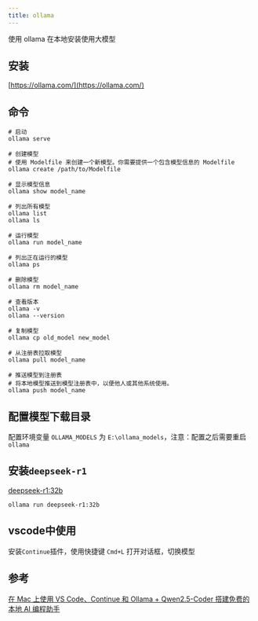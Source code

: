 ```yaml
---
title: ollama
---
```


使用 ollama 在本地安装使用大模型

## 安装

[https://ollama.com/](https://ollama.com/)

## 命令

```shell
# 启动
ollama serve

# 创建模型
# 使用 Modelfile 来创建一个新模型。你需要提供一个包含模型信息的 Modelfile
ollama create /path/to/Modelfile

# 显示模型信息
ollama show model_name

# 列出所有模型
ollama list
ollama ls

# 运行模型
ollama run model_name

# 列出正在运行的模型
ollama ps

# 删除模型
ollama rm model_name

# 查看版本
ollama -v
ollama --version

# 复制模型
ollama cp old_model new_model

# 从注册表拉取模型
ollama pull model_name

# 推送模型到注册表
# 将本地模型推送到模型注册表中，以便他人或其他系统使用。
ollama push model_name
```

## 配置模型下载目录

配置环境变量 `OLLAMA_MODELS` 为 `E:\ollama_models`，注意：配置之后需要重启`ollama`

## 安装`deepseek-r1`

[deepseek-r1:32b](https://ollama.com/library/deepseek-r1:32b)

```shell
ollama run deepseek-r1:32b
```

## vscode中使用

安装`Continue`插件，使用快捷键 `Cmd+L` 打开对话框，切换模型

## 参考 
[在 Mac 上使用 VS Code、Continue 和 Ollama + Qwen2.5-Coder 搭建免费的本地 AI 编程助手](https://www.liuxiao.org/2024/09/%E5%9C%A8-mac-%E4%B8%8A%E4%BD%BF%E7%94%A8-vs-code%E3%80%81continue-%E5%92%8C-ollama-qwen2-5-coder-%E6%90%AD%E5%BB%BA%E6%9C%AC%E5%9C%B0-ai-%E7%BC%96%E7%A8%8B%E5%8A%A9%E6%89%8B/)
